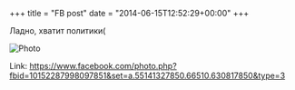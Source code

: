+++
title = "FB post"
date = "2014-06-15T12:52:29+00:00"
+++

Ладно, хватит политики(

![Photo](https://scontent.xx.fbcdn.net/v/t1.0-0/q85/s130x130/10426607_10152287998097851_3755003876273076290_n.jpg?oh=ca391781ee28629c1cef6b05cb8af0d2&oe=595AFEFC)


Link: https://www.facebook.com/photo.php?fbid=10152287998097851&set=a.55141327850.66510.630817850&type=3

